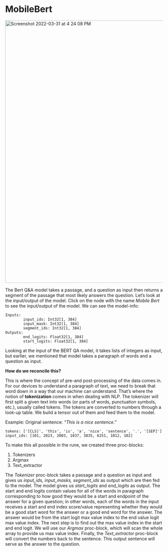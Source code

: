 # MobileBert

<img width="840" alt="Screenshot 2022-03-31 at 4 24 08 PM" src="https://user-images.githubusercontent.com/50593567/161039478-f1b85919-5615-4b50-8108-2f6ce13053fe.png">

The Bert Q&A model takes a passage, and a question as input then returns a segment of the passage that most likely answers the question.
Let’s look at the input/output of the model. Click on the node with the name _Mobile Bert_ to see the input/output of the model.
We can see the model-info:

```
Inputs:
        input_ids: Int32[1, 384]
        input_mask: Int32[1, 384]
        segment_ids: Int32[1, 384]
Outputs:
        end_logits: Float32[1, 384]
        start_logits: Float32[1, 384]
```

Looking at the input of the BERT QA model, it takes lists of integers as input, but earlier, we mentioned that model takes a paragraph of words and a question as input.

**How do we reconcile this?**

This is where the concept of pre-and post-processing of the data comes in. For our devices to understand a paragraph of text, we need to break that word down in a way that our machine can understand. That’s where the notion of **tokenization** comes in when dealing with NLP. The tokenizer will first split a given text into words (or parts of words, punctuation symbols, etc.), usually called tokens. The tokens are converted to numbers through a look-up table. We build a tensor out of them and feed them to the model.

Example: Original sentence: _“This is a nice sentence.”_

```
tokens: ['[CLS]', 'this', 'is', 'a', 'nice', 'sentence', '.', '[SEP]']
input_ids: [101, 2023, 2003, 1037, 3835, 6251, 1012, 102]
```

To make this all possible in the rune, we created three proc-blocks:

1. Tokenizers
2. Argmax
3. Text_extractor

The _Tokenizer_ proc-block takes a passage and a question as input and gives us _input_ids, input_masks, segment_ids_ as output which are then fed to the model. The model gives us _start_logits_ and _end_logits_ as output. The start and end logits contain values for all of the words in paragraph corresponding to how good they would be a start and endpoint of the answer for a given question; in other words, each of the words in the input receives a start and end index score/value representing whether they would be a good start word for the answer or a good end word for the answer. The answer would be from the start logit max value index to the end value logit max value index. The next step is to find out the max value index in the start and end logit. We will use our _Argmax_ proc-block, which will scan the whole array to provide us max value index. Finally, the _Text_extractor_ proc-block will convert the numbers back to the sentence. This output sentence will serve as the answer to the question.
